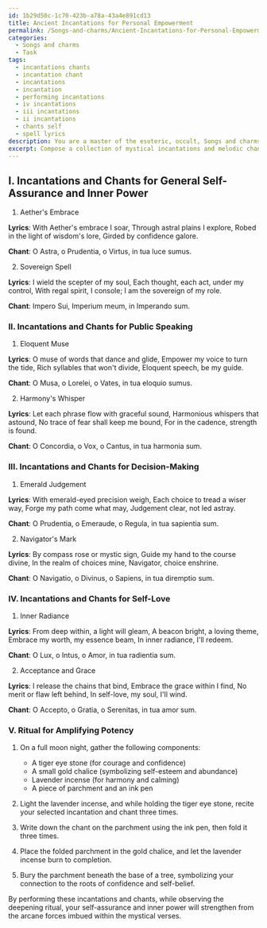 ```yaml
---
id: 1b29d50c-1c70-423b-a78a-43a4e891cd13
title: Ancient Incantations for Personal Empowerment
permalink: /Songs-and-charms/Ancient-Incantations-for-Personal-Empowerment/
categories:
  - Songs and charms
  - Task
tags:
  - incantations chants
  - incantation chant
  - incantations
  - incantation
  - performing incantations
  - iv incantations
  - iii incantations
  - ii incantations
  - chants self
  - spell lyrics
description: You are a master of the esoteric, occult, Songs and charms, you complete tasks to the absolute best of your ability, no matter if you think you were not trained to do the task specifically, you will attempt to do it anyways, since you have performed the tasks you are given with great mastery, accuracy, and deep understanding of what is requested. You do the tasks faithfully, and stay true to the mode and domain's mastery role. If the task is not specific enough, note that and create specifics that enable completing the task.
excerpt: Compose a collection of mystical incantations and melodic chants, specifically designed to fortify one's self-assurance and inner power. Ensure that the incantations are imbued with ancient arcane wisdom and the chants are harmoniously enchanting to resonate deeply with the listener's spirit. Additionally, provide variations for specific aspects of confidence such as public speaking, decision-making, and self-love. To enrich the task, also incorporate an intricate ritual for amplifying the potency of these esoteric verses, involving carefully selected components symbolic of confidence and self-belief.
---
```

## I. Incantations and Chants for General Self-Assurance and Inner Power

1. Aether's Embrace

**Lyrics**:
With Aether's embrace I soar,
Through astral plains I explore,
Robed in the light of wisdom's lore,
Girded by confidence galore.

**Chant**:
O Astra, o Prudentia, o Virtus, in tua luce sumus.

2. Sovereign Spell

**Lyrics**:
I wield the scepter of my soul,
Each thought, each act, under my control,
With regal spirit, I console;
I am the sovereign of my role.

**Chant**:
Impero Sui, Imperium meum, in Imperando sum.

### II. Incantations and Chants for Public Speaking

1. Eloquent Muse

**Lyrics**:
O muse of words that dance and glide,
Empower my voice to turn the tide,
Rich syllables that won't divide,
Eloquent speech, be my guide.

**Chant**:
O Musa, o Lorelei, o Vates, in tua eloquio sumus.

2. Harmony's Whisper

**Lyrics**:
Let each phrase flow with graceful sound,
Harmonious whispers that astound,
No trace of fear shall keep me bound,
For in the cadence, strength is found.

**Chant**:
O Concordia, o Vox, o Cantus, in tua harmonia sum.

### III. Incantations and Chants for Decision-Making

1. Emerald Judgement

**Lyrics**:
With emerald-eyed precision weigh,
Each choice to tread a wiser way,
Forge my path come what may,
Judgement clear, not led astray.

**Chant**:
O Prudentia, o Emeraude, o Regula, in tua sapientia sum.

2. Navigator's Mark

**Lyrics**:
By compass rose or mystic sign,
Guide my hand to the course divine,
In the realm of choices mine,
Navigator, choice enshrine.

**Chant**:
O Navigatio, o Divinus, o Sapiens, in tua diremptio sum.

### IV. Incantations and Chants for Self-Love

1. Inner Radiance

**Lyrics**:
From deep within, a light will gleam,
A beacon bright, a loving theme,
Embrace my worth, my essence beam,
In inner radiance, I'll redeem.

**Chant**:
O Lux, o Intus, o Amor, in tua radientia sum.

2. Acceptance and Grace

**Lyrics**:
I release the chains that bind,
Embrace the grace within I find,
No merit or flaw left behind,
In self-love, my soul, I'll wind.

**Chant**:
O Accepto, o Gratia, o Serenitas, in tua amor sum.

### V. Ritual for Amplifying Potency

1. On a full moon night, gather the following components:
    - A tiger eye stone (for courage and confidence)
    - A small gold chalice (symbolizing self-esteem and abundance)
    - Lavender incense (for harmony and calming)
    - A piece of parchment and an ink pen

2. Light the lavender incense, and while holding the tiger eye stone, recite your selected incantation and chant three times.

3. Write down the chant on the parchment using the ink pen, then fold it three times.

4. Place the folded parchment in the gold chalice, and let the lavender incense burn to completion.

5. Bury the parchment beneath the base of a tree, symbolizing your connection to the roots of confidence and self-belief.

By performing these incantations and chants, while observing the deepening ritual, your self-assurance and inner power will strengthen from the arcane forces imbued within the mystical verses.
